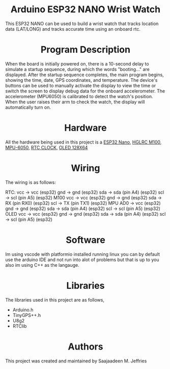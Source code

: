 <center><h1>Arduino ESP32 NANO Wrist Watch</h1></center>

This ESP32 NANO can be used to build a wrist watch that tracks location data (LAT/LONG) and tracks accurate time using an onboard rtc.

<center><h1>Program Description</h1></center>

When the board is initially powered on, there is a 10-second delay to simulate a startup sequence, during which the words "booting..." are displayed. After the startup sequence completes, the main program begins, showing the time, date, GPS coordinates, and temperature. The device's buttons can be used to manually activate the display to view the time or switch the screen to display debug data for the onboard accelerometer. The accelerometer (MPU6050) is calibrated to detect the watch's position. When the user raises their arm to check the watch, the display will automatically turn on.

<center><h1>Hardware</h1></center>

All the hardware being used in this project is a [ESP32 Nano](https://a.co/d/7IrHWLX), [HGLRC M100](https://a.co/d/gs6aNwb), [MPU-6050](https://a.co/d/1VZh69E), [RTC CLOCK](https://a.co/d/eorKM9G), [OLED 128X64](https://a.co/d/bz1eSNz)

<center><h1>Wiring</h1></center>

The wiring is as follows:

RTC:  vcc -> vcc (esp32)
      gnd -> gnd (esp32)
      sda -> sda (pin A4) (esp32)
      scl -> scl (pin A5) (esp32)
M100  vcc -> vcc (esp32)
      gnd -> gnd (esp32)
      sda -> RX  (pin RX0) (esp32)
      scl -> TX  (pin TX1) (esp32)
MPU   AD0 -> vcc (esp32)
      gnd -> gnd (esp32)
      sda -> sda (pin A4) (esp32)
      scl -> scl (pin A5) (esp32)
OLED  vcc -> vcc (esp32)
      gnd -> gnd (esp32)
      sda -> sda (pin A4) (esp32)
      scl -> scl (pin A5) (esp32)

<center><h1>Software</h1></center>

Im using vscode with platformio installed running linux you can by default use the arduino IDE and not run into alot of problems but that is up to you also im using C++ as the langauge.

<center><h1>Libraries</h1></center>

The libraries used in this project are as follows,

- Arduino.h
- TinyGPS++.h
- U8g2
- RTClib

<center><h1>Authors</h1></center>

This project was created and maintained by Saajaadeen M. Jeffries
